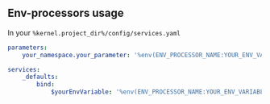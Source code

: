 Env-processors usage
--------

In your `%kernel.project_dir%/config/services.yaml`

```yaml
parameters:
    your_namespace.your_parameter: '%env(ENV_PROCESSOR_NAME:YOUR_ENV_VARIABLE)%'

services:
    _defaults:
        bind:
            $yourEnvVariable: '%env(ENV_PROCESSOR_NAME:YOUR_ENV_VARIABLE)%'
```